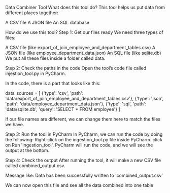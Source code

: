Data Combiner Tool
What does this tool do?
This tool helps us put data from different places together:

A CSV file 
A JSON file 
An SQL database 

How do we use this tool?
Step 1: Get our files ready
We need three types of files:

A CSV file (like export_of_join_employee_and_department_tables.csv)
A JSON file (like employee_department_data.json)
An SQL file (like sqlite.db)
We put all these files inside a folder called data.


Step 2: Check the paths in the code
Open the tool’s code file called injestion_tool.py in PyCharm.

In the code, there is a part that looks like this:

data_sources = [
    {'type': 'csv', 'path': 'data/export_of_join_employee_and_department_tables.csv'},
    {'type': 'json', 'path': 'data/employee_department_data.json'},
    {'type': 'sql', 'path': 'data/sqlite.db', 'query': 'SELECT * FROM employee'}
]


If our file names are different, we can change them here to match the files we have.


Step 3: Run the tool in PyCharm
In PyCharm, we can run the code by doing the following:
Right-click on the ingestion_tool.py file inside PyCharm.
click on Run 'ingestion_tool'.
PyCharm will run the code, and we will see the output at the bottom.


Step 4: Check the output
After running the tool, it will make a new CSV file called combined_output.csv.

Message like:
Data has been successfully written to 'combined_output.csv'

We can now open this file and see all the data combined into one table